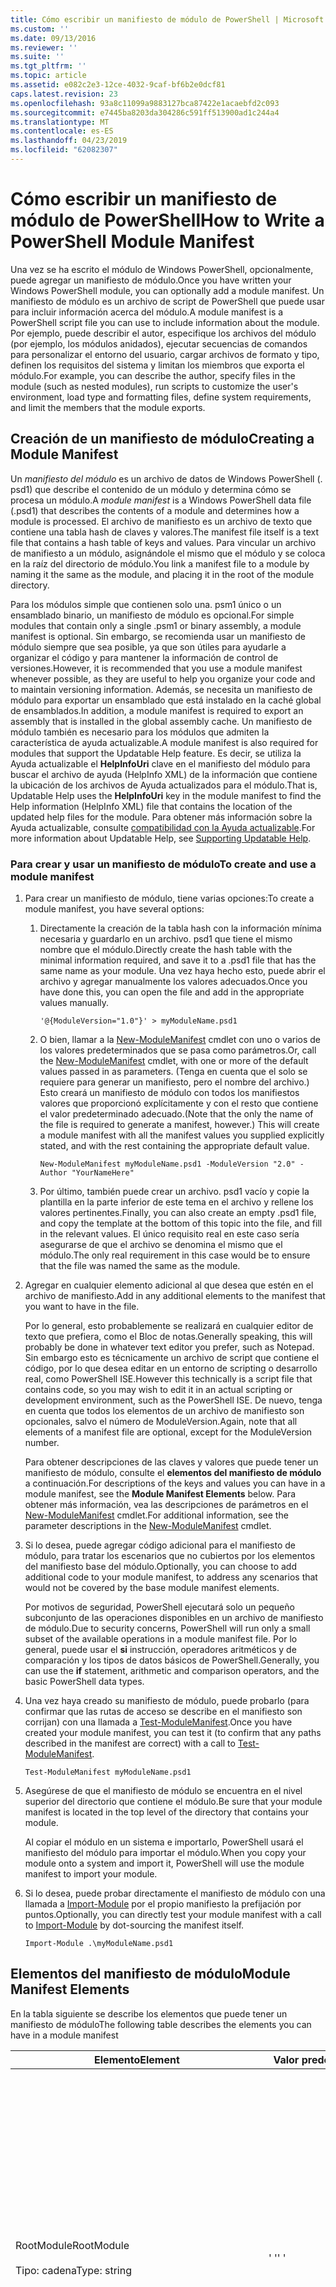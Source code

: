 ```yaml
---
title: Cómo escribir un manifiesto de módulo de PowerShell | Microsoft Docs
ms.custom: ''
ms.date: 09/13/2016
ms.reviewer: ''
ms.suite: ''
ms.tgt_pltfrm: ''
ms.topic: article
ms.assetid: e082c2e3-12ce-4032-9caf-bf6b2e0dcf81
caps.latest.revision: 23
ms.openlocfilehash: 93a8c11099a9883127bca87422e1acaebfd2c093
ms.sourcegitcommit: e7445ba8203da304286c591ff513900ad1c244a4
ms.translationtype: MT
ms.contentlocale: es-ES
ms.lasthandoff: 04/23/2019
ms.locfileid: "62082307"
---
```

# <a name="how-to-write-a-powershell-module-manifest"></a><span data-ttu-id="168c8-102">Cómo escribir un manifiesto de módulo de PowerShell</span><span class="sxs-lookup"><span data-stu-id="168c8-102">How to Write a PowerShell Module Manifest</span></span>

<span data-ttu-id="168c8-103">Una vez se ha escrito el módulo de Windows PowerShell, opcionalmente, puede agregar un manifiesto de módulo.</span><span class="sxs-lookup"><span data-stu-id="168c8-103">Once you have written your Windows PowerShell module, you can optionally add a module manifest.</span></span> <span data-ttu-id="168c8-104">Un manifiesto de módulo es un archivo de script de PowerShell que puede usar para incluir información acerca del módulo.</span><span class="sxs-lookup"><span data-stu-id="168c8-104">A module manifest is a PowerShell script file you can use to include information about the module.</span></span> <span data-ttu-id="168c8-105">Por ejemplo, puede describir el autor, especifique los archivos del módulo (por ejemplo, los módulos anidados), ejecutar secuencias de comandos para personalizar el entorno del usuario, cargar archivos de formato y tipo, definen los requisitos del sistema y limitan los miembros que exporta el módulo.</span><span class="sxs-lookup"><span data-stu-id="168c8-105">For example, you can describe the author, specify files in the module (such as nested modules), run scripts to customize the user's environment, load type and formatting files, define system requirements, and limit the members that the module exports.</span></span>

## <a name="creating-a-module-manifest"></a><span data-ttu-id="168c8-106">Creación de un manifiesto de módulo</span><span class="sxs-lookup"><span data-stu-id="168c8-106">Creating a Module Manifest</span></span>

<span data-ttu-id="168c8-107">Un *manifiesto del módulo* es un archivo de datos de Windows PowerShell (. psd1) que describe el contenido de un módulo y determina cómo se procesa un módulo.</span><span class="sxs-lookup"><span data-stu-id="168c8-107">A *module manifest* is a Windows PowerShell data file (.psd1) that describes the contents of a module and determines how a module is processed.</span></span> <span data-ttu-id="168c8-108">El archivo de manifiesto es un archivo de texto que contiene una tabla hash de claves y valores.</span><span class="sxs-lookup"><span data-stu-id="168c8-108">The manifest file itself is a text file that contains a hash table of keys and values.</span></span> <span data-ttu-id="168c8-109">Para vincular un archivo de manifiesto a un módulo, asignándole el mismo que el módulo y se coloca en la raíz del directorio de módulo.</span><span class="sxs-lookup"><span data-stu-id="168c8-109">You link a manifest file to a module by naming it the same as the module, and placing it in the root of the module directory.</span></span>

<span data-ttu-id="168c8-110">Para los módulos simple que contienen solo una. psm1 único o un ensamblado binario, un manifiesto de módulo es opcional.</span><span class="sxs-lookup"><span data-stu-id="168c8-110">For simple modules that contain only a single .psm1 or binary assembly, a module manifest is optional.</span></span> <span data-ttu-id="168c8-111">Sin embargo, se recomienda usar un manifiesto de módulo siempre que sea posible, ya que son útiles para ayudarle a organizar el código y para mantener la información de control de versiones.</span><span class="sxs-lookup"><span data-stu-id="168c8-111">However, it is recommended that you use a module manifest whenever possible, as they are useful to help you organize your code and to maintain versioning information.</span></span> <span data-ttu-id="168c8-112">Además, se necesita un manifiesto de módulo para exportar un ensamblado que está instalado en la caché global de ensamblados.</span><span class="sxs-lookup"><span data-stu-id="168c8-112">In addition, a module manifest is required to export an assembly that is installed in the global assembly cache.</span></span> <span data-ttu-id="168c8-113">Un manifiesto de módulo también es necesario para los módulos que admiten la característica de ayuda actualizable.</span><span class="sxs-lookup"><span data-stu-id="168c8-113">A module manifest is also required for modules that support the Updatable Help feature.</span></span> <span data-ttu-id="168c8-114">Es decir, se utiliza la Ayuda actualizable el **HelpInfoUri** clave en el manifiesto del módulo para buscar el archivo de ayuda (HelpInfo XML) de la información que contiene la ubicación de los archivos de Ayuda actualizados para el módulo.</span><span class="sxs-lookup"><span data-stu-id="168c8-114">That is, Updatable Help uses the **HelpInfoUri** key in the module manifest to find the Help information (HelpInfo XML) file that contains the location of the updated help files for the module.</span></span> <span data-ttu-id="168c8-115">Para obtener más información sobre la Ayuda actualizable, consulte [compatibilidad con la Ayuda actualizable](./supporting-updatable-help.md).</span><span class="sxs-lookup"><span data-stu-id="168c8-115">For more information about Updatable Help, see [Supporting Updatable Help](./supporting-updatable-help.md).</span></span>

### <a name="to-create-and-use-a-module-manifest"></a><span data-ttu-id="168c8-116">Para crear y usar un manifiesto de módulo</span><span class="sxs-lookup"><span data-stu-id="168c8-116">To create and use a module manifest</span></span>

1. <span data-ttu-id="168c8-117">Para crear un manifiesto de módulo, tiene varias opciones:</span><span class="sxs-lookup"><span data-stu-id="168c8-117">To create a module manifest, you have several options:</span></span>

   1. <span data-ttu-id="168c8-118">Directamente la creación de la tabla hash con la información mínima necesaria y guardarlo en un archivo. psd1 que tiene el mismo nombre que el módulo.</span><span class="sxs-lookup"><span data-stu-id="168c8-118">Directly create the hash table with the minimal information required, and save it to a .psd1 file that has the same name as your module.</span></span> <span data-ttu-id="168c8-119">Una vez haya hecho esto, puede abrir el archivo y agregar manualmente los valores adecuados.</span><span class="sxs-lookup"><span data-stu-id="168c8-119">Once you have done this, you can open the file and add in the appropriate values manually.</span></span>

      `'@{ModuleVersion="1.0"}' > myModuleName.psd1`

   2. <span data-ttu-id="168c8-120">O bien, llamar a la [New-ModuleManifest](/powershell/module/Microsoft.PowerShell.Core/New-ModuleManifest) cmdlet con uno o varios de los valores predeterminados que se pasa como parámetros.</span><span class="sxs-lookup"><span data-stu-id="168c8-120">Or, call the [New-ModuleManifest](/powershell/module/Microsoft.PowerShell.Core/New-ModuleManifest) cmdlet, with one or more of the default values passed in as parameters.</span></span> <span data-ttu-id="168c8-121">(Tenga en cuenta que el solo se requiere para generar un manifiesto, pero el nombre del archivo.) Esto creará un manifiesto de módulo con todos los manifiestos valores que proporcionó explícitamente y con el resto que contiene el valor predeterminado adecuado.</span><span class="sxs-lookup"><span data-stu-id="168c8-121">(Note that the only the name of the file is required to generate a manifest, however.) This will create a module manifest with all the manifest values you supplied explicitly stated, and with the rest containing the appropriate default value.</span></span>

      `New-ModuleManifest myModuleName.psd1 -ModuleVersion "2.0" -Author "YourNameHere"`

   3. <span data-ttu-id="168c8-122">Por último, también puede crear un archivo. psd1 vacío y copie la plantilla en la parte inferior de este tema en el archivo y rellene los valores pertinentes.</span><span class="sxs-lookup"><span data-stu-id="168c8-122">Finally, you can also create an empty .psd1 file, and copy the template at the bottom of this topic into the file, and fill in the relevant values.</span></span> <span data-ttu-id="168c8-123">El único requisito real en este caso sería asegurarse de que el archivo se denomina el mismo que el módulo.</span><span class="sxs-lookup"><span data-stu-id="168c8-123">The only real requirement in this case would be to ensure that the file was named the same as the module.</span></span>

2. <span data-ttu-id="168c8-124">Agregar en cualquier elemento adicional al que desea que estén en el archivo de manifiesto.</span><span class="sxs-lookup"><span data-stu-id="168c8-124">Add in any additional elements to the manifest that you want to have in the file.</span></span>

   <span data-ttu-id="168c8-125">Por lo general, esto probablemente se realizará en cualquier editor de texto que prefiera, como el Bloc de notas.</span><span class="sxs-lookup"><span data-stu-id="168c8-125">Generally speaking, this will probably be done in whatever text editor you prefer, such as Notepad.</span></span> <span data-ttu-id="168c8-126">Sin embargo esto es técnicamente un archivo de script que contiene el código, por lo que desea editar en un entorno de scripting o desarrollo real, como PowerShell ISE.</span><span class="sxs-lookup"><span data-stu-id="168c8-126">However this technically is a script file that contains code, so you may wish to edit it in an actual scripting or development environment, such as the PowerShell ISE.</span></span> <span data-ttu-id="168c8-127">De nuevo, tenga en cuenta que todos los elementos de un archivo de manifiesto son opcionales, salvo el número de ModuleVersion.</span><span class="sxs-lookup"><span data-stu-id="168c8-127">Again, note that all elements of a manifest file are optional, except for the ModuleVersion number.</span></span>

   <span data-ttu-id="168c8-128">Para obtener descripciones de las claves y valores que puede tener un manifiesto de módulo, consulte el **elementos del manifiesto de módulo** a continuación.</span><span class="sxs-lookup"><span data-stu-id="168c8-128">For descriptions of the keys and values you can have in a module manifest, see the **Module Manifest Elements** below.</span></span> <span data-ttu-id="168c8-129">Para obtener más información, vea las descripciones de parámetros en el [New-ModuleManifest](/powershell/module/Microsoft.PowerShell.Core/New-ModuleManifest) cmdlet.</span><span class="sxs-lookup"><span data-stu-id="168c8-129">For additional information, see the parameter descriptions in the  [New-ModuleManifest](/powershell/module/Microsoft.PowerShell.Core/New-ModuleManifest) cmdlet.</span></span>

3. <span data-ttu-id="168c8-130">Si lo desea, puede agregar código adicional para el manifiesto de módulo, para tratar los escenarios que no cubiertos por los elementos del manifiesto base del módulo.</span><span class="sxs-lookup"><span data-stu-id="168c8-130">Optionally, you can choose to add additional code to your module manifest, to address any scenarios that would not be covered by the base module manifest elements.</span></span>

   <span data-ttu-id="168c8-131">Por motivos de seguridad, PowerShell ejecutará solo un pequeño subconjunto de las operaciones disponibles en un archivo de manifiesto de módulo.</span><span class="sxs-lookup"><span data-stu-id="168c8-131">Due to security concerns, PowerShell will run only a small subset of the available operations in a module manifest file.</span></span> <span data-ttu-id="168c8-132">Por lo general, puede usar el **si** instrucción, operadores aritméticos y de comparación y los tipos de datos básicos de PowerShell.</span><span class="sxs-lookup"><span data-stu-id="168c8-132">Generally, you can use the **if** statement, arithmetic and comparison operators, and the basic PowerShell data types.</span></span>

4. <span data-ttu-id="168c8-133">Una vez haya creado su manifiesto de módulo, puede probarlo (para confirmar que las rutas de acceso se describe en el manifiesto son corrijan) con una llamada a [Test-ModuleManifest](/powershell/module/Microsoft.PowerShell.Core/Test-ModuleManifest).</span><span class="sxs-lookup"><span data-stu-id="168c8-133">Once you have created your module manifest, you can test it (to confirm that any paths described in the manifest are correct) with a call to [Test-ModuleManifest](/powershell/module/Microsoft.PowerShell.Core/Test-ModuleManifest).</span></span>

   `Test-ModuleManifest myModuleName.psd1`

5. <span data-ttu-id="168c8-134">Asegúrese de que el manifiesto de módulo se encuentra en el nivel superior del directorio que contiene el módulo.</span><span class="sxs-lookup"><span data-stu-id="168c8-134">Be sure that your module manifest is located in the top level of the directory that contains your module.</span></span>

   <span data-ttu-id="168c8-135">Al copiar el módulo en un sistema e importarlo, PowerShell usará el manifiesto del módulo para importar el módulo.</span><span class="sxs-lookup"><span data-stu-id="168c8-135">When you copy your module onto a system and import it, PowerShell will use the module manifest to import your module.</span></span>

6. <span data-ttu-id="168c8-136">Si lo desea, puede probar directamente el manifiesto de módulo con una llamada a [Import-Module](/powershell/module/Microsoft.PowerShell.Core/Import-Module) por el propio manifiesto la prefijación por puntos.</span><span class="sxs-lookup"><span data-stu-id="168c8-136">Optionally, you can directly test your module manifest with a call to [Import-Module](/powershell/module/Microsoft.PowerShell.Core/Import-Module) by dot-sourcing the manifest itself.</span></span>

   `Import-Module .\myModuleName.psd1`

## <a name="module-manifest-elements"></a><span data-ttu-id="168c8-137">Elementos del manifiesto de módulo</span><span class="sxs-lookup"><span data-stu-id="168c8-137">Module Manifest Elements</span></span>

<span data-ttu-id="168c8-138">En la tabla siguiente se describe los elementos que puede tener un manifiesto de módulo</span><span class="sxs-lookup"><span data-stu-id="168c8-138">The following table describes the elements you can have in a module manifest</span></span>

|<span data-ttu-id="168c8-139">Elemento</span><span class="sxs-lookup"><span data-stu-id="168c8-139">Element</span></span>|<span data-ttu-id="168c8-140">Valor predeterminado</span><span class="sxs-lookup"><span data-stu-id="168c8-140">Default</span></span>|<span data-ttu-id="168c8-141">Descripción</span><span class="sxs-lookup"><span data-stu-id="168c8-141">Description</span></span>|
|-------------|-------------|-----------------|
|<span data-ttu-id="168c8-142">RootModule</span><span class="sxs-lookup"><span data-stu-id="168c8-142">RootModule</span></span><br /><br /> <span data-ttu-id="168c8-143">Tipo: cadena</span><span class="sxs-lookup"><span data-stu-id="168c8-143">Type: string</span></span>|<span data-ttu-id="168c8-144">' '</span><span class="sxs-lookup"><span data-stu-id="168c8-144">' '</span></span>|<span data-ttu-id="168c8-145">Módulo o binario módulo archivo de script asociado con este manifiesto.</span><span class="sxs-lookup"><span data-stu-id="168c8-145">Script module or binary module file associated with this manifest.</span></span> <span data-ttu-id="168c8-146">Las versiones anteriores de PowerShell llama a este elemento la ModuleToProcess.</span><span class="sxs-lookup"><span data-stu-id="168c8-146">Previous versions of PowerShell called this element the ModuleToProcess.</span></span><br /><br /> <span data-ttu-id="168c8-147">Posibles tipos para el módulo raíz pueden estar vacíos (que hará esto un **manifiesto** módulo), el nombre de un módulo de script (. psm1, lo que hace que esto un **Script** módulo), o el nombre de un módulo binario (.exe o .dll, lo que lo convierte un **binario** módulo).</span><span class="sxs-lookup"><span data-stu-id="168c8-147">Possible types for the root module can be empty (which will make this a **Manifest** module), the name of a script module (.psm1, which makes this a **Script** module), or the name of a binary module (.exe or .dll, which makes this a **Binary** module).</span></span> <span data-ttu-id="168c8-148">Colocar el nombre de un manifiesto de módulo (. psd1) o un archivo de script (. ps1) en este elemento se producirá un error que se produzca.</span><span class="sxs-lookup"><span data-stu-id="168c8-148">Placing the name of a module manifest (.psd1) or a script file (.ps1) in this element will cause an error to occur.</span></span>|
|<span data-ttu-id="168c8-149">ModuleVersion</span><span class="sxs-lookup"><span data-stu-id="168c8-149">ModuleVersion</span></span><br /><br /> <span data-ttu-id="168c8-150">Tipo: cadena</span><span class="sxs-lookup"><span data-stu-id="168c8-150">Type: string</span></span>|<span data-ttu-id="168c8-151">1.0</span><span class="sxs-lookup"><span data-stu-id="168c8-151">1.0</span></span>|<span data-ttu-id="168c8-152">Número de versión de este módulo.</span><span class="sxs-lookup"><span data-stu-id="168c8-152">Version number of this module.</span></span> <span data-ttu-id="168c8-153">La cadena debe ser capaz de convertir a [System.Version].</span><span class="sxs-lookup"><span data-stu-id="168c8-153">The string must be able to convert to [System.Version].</span></span> <span data-ttu-id="168c8-154">Es decir, ' #. #. #. #. #'.</span><span class="sxs-lookup"><span data-stu-id="168c8-154">That is, '#.#.#.#.#'.</span></span> <span data-ttu-id="168c8-155">`Import-Module` se cargará el primer módulo que se encuentra en la **$psModulePath** que coincide con el nombre y tiene al menos tan alto un ModuleVersion, como el `-MinimumVersion` parámetro.</span><span class="sxs-lookup"><span data-stu-id="168c8-155">`Import-Module` will load the first module it finds on the **$psModulePath** that matches the name, and has at least as high a ModuleVersion, as the `-MinimumVersion` parameter.</span></span> <span data-ttu-id="168c8-156">Para importar una versión específica, use el`-RequiredVersion` parámetro, en su lugar.</span><span class="sxs-lookup"><span data-stu-id="168c8-156">To import a specific version, use the`-RequiredVersion` parameter, instead.</span></span><br /><br /> <span data-ttu-id="168c8-157">Ejemplo: `ModuleVersion = '1.0'`</span><span class="sxs-lookup"><span data-stu-id="168c8-157">Example: `ModuleVersion = '1.0'`</span></span>|
|<span data-ttu-id="168c8-158">GUID</span><span class="sxs-lookup"><span data-stu-id="168c8-158">GUID</span></span><br /><br /> <span data-ttu-id="168c8-159">Tipo: cadena</span><span class="sxs-lookup"><span data-stu-id="168c8-159">Type: string</span></span>|<span data-ttu-id="168c8-160">GUID generado automáticamente</span><span class="sxs-lookup"><span data-stu-id="168c8-160">Autogenerated GUID</span></span>|<span data-ttu-id="168c8-161">Identificador utilizado para identificar de forma única este módulo.</span><span class="sxs-lookup"><span data-stu-id="168c8-161">ID used to uniquely identify this module.</span></span> <span data-ttu-id="168c8-162">Tenga en cuenta que actualmente no se puede importar un módulo por GUID.</span><span class="sxs-lookup"><span data-stu-id="168c8-162">Note that you cannot currently import a module by GUID.</span></span><br /><br /> <span data-ttu-id="168c8-163">Ejemplo: `GUID = 'cfc45206-1e49-459d-a8ad-5b571ef94857'`</span><span class="sxs-lookup"><span data-stu-id="168c8-163">Example: `GUID = 'cfc45206-1e49-459d-a8ad-5b571ef94857'`</span></span>|
|<span data-ttu-id="168c8-164">Autor</span><span class="sxs-lookup"><span data-stu-id="168c8-164">Author</span></span><br /><br /> <span data-ttu-id="168c8-165">Tipo: cadena</span><span class="sxs-lookup"><span data-stu-id="168c8-165">Type: string</span></span>|<span data-ttu-id="168c8-166">Ninguno</span><span class="sxs-lookup"><span data-stu-id="168c8-166">None</span></span>|<span data-ttu-id="168c8-167">Autor de este módulo.</span><span class="sxs-lookup"><span data-stu-id="168c8-167">Author of this module.</span></span><br /><br /> <span data-ttu-id="168c8-168">Ejemplo: `Author = 'AuthorNameHere'`</span><span class="sxs-lookup"><span data-stu-id="168c8-168">Example: `Author = 'AuthorNameHere'`</span></span>|
|<span data-ttu-id="168c8-169">CompanyName</span><span class="sxs-lookup"><span data-stu-id="168c8-169">CompanyName</span></span><br /><br /> <span data-ttu-id="168c8-170">Tipo: cadena</span><span class="sxs-lookup"><span data-stu-id="168c8-170">Type: string</span></span>|<span data-ttu-id="168c8-171">Desconocido</span><span class="sxs-lookup"><span data-stu-id="168c8-171">Unknown</span></span>|<span data-ttu-id="168c8-172">La empresa o proveedor de este módulo.</span><span class="sxs-lookup"><span data-stu-id="168c8-172">Company or vendor of this module.</span></span><br /><br /> <span data-ttu-id="168c8-173">Ejemplo: `CompanyName = 'Fabrikam'`</span><span class="sxs-lookup"><span data-stu-id="168c8-173">Example: `CompanyName = 'Fabrikam'`</span></span>|
|<span data-ttu-id="168c8-174">Copyright</span><span class="sxs-lookup"><span data-stu-id="168c8-174">Copyright</span></span><br /><br /> <span data-ttu-id="168c8-175">Tipo: cadena</span><span class="sxs-lookup"><span data-stu-id="168c8-175">Type: string</span></span>|<span data-ttu-id="168c8-176">(c) [currentYear] [autor].</span><span class="sxs-lookup"><span data-stu-id="168c8-176">(c) [currentYear] [Author].</span></span> <span data-ttu-id="168c8-177">Todos los derechos reservados.</span><span class="sxs-lookup"><span data-stu-id="168c8-177">All rights reserved.</span></span>|<span data-ttu-id="168c8-178">Declaración de copyright para este módulo.</span><span class="sxs-lookup"><span data-stu-id="168c8-178">Copyright statement for this module.</span></span><br /><br /> <span data-ttu-id="168c8-179">Ejemplo: `Copyright = '2016 AuthorName. All rights reserved.'`</span><span class="sxs-lookup"><span data-stu-id="168c8-179">Example: `Copyright = '2016 AuthorName. All rights reserved.'`</span></span>|
|<span data-ttu-id="168c8-180">Descripción</span><span class="sxs-lookup"><span data-stu-id="168c8-180">Description</span></span><br /><br /> <span data-ttu-id="168c8-181">Tipo: cadena</span><span class="sxs-lookup"><span data-stu-id="168c8-181">Type: string</span></span>|<span data-ttu-id="168c8-182">' '</span><span class="sxs-lookup"><span data-stu-id="168c8-182">' '</span></span>|<span data-ttu-id="168c8-183">Descripción de la funcionalidad proporcionada por este módulo.</span><span class="sxs-lookup"><span data-stu-id="168c8-183">Description of the functionality provided by this module.</span></span><br /><br /> <span data-ttu-id="168c8-184">Ejemplo: `Description = 'This is a description of a module.'`</span><span class="sxs-lookup"><span data-stu-id="168c8-184">Example: `Description = 'This is a description of a module.'`</span></span>|
|<span data-ttu-id="168c8-185">PowerShellVersion</span><span class="sxs-lookup"><span data-stu-id="168c8-185">PowerShellVersion</span></span><br /><br /> <span data-ttu-id="168c8-186">Tipo: cadena</span><span class="sxs-lookup"><span data-stu-id="168c8-186">Type: string</span></span>|<span data-ttu-id="168c8-187">' '</span><span class="sxs-lookup"><span data-stu-id="168c8-187">' '</span></span>|<span data-ttu-id="168c8-188">Versión mínima del motor de Windows PowerShell requerido por este módulo.</span><span class="sxs-lookup"><span data-stu-id="168c8-188">Minimum version of the Windows PowerShell engine required by this module.</span></span> <span data-ttu-id="168c8-189">Valores válidos son 1.0, 2.0, 3.0, 4.0 y 5.0.</span><span class="sxs-lookup"><span data-stu-id="168c8-189">Current valid values are 1.0, 2.0, 3.0, 4.0, and 5.0.</span></span><br /><br /> <span data-ttu-id="168c8-190">Ejemplo: `PowerShellVersion = '5.0'`</span><span class="sxs-lookup"><span data-stu-id="168c8-190">Example: `PowerShellVersion = '5.0'`</span></span>|
|<span data-ttu-id="168c8-191">PowerShellHostName</span><span class="sxs-lookup"><span data-stu-id="168c8-191">PowerShellHostName</span></span><br /><br /> <span data-ttu-id="168c8-192">Tipo: cadena</span><span class="sxs-lookup"><span data-stu-id="168c8-192">Type: string</span></span>|<span data-ttu-id="168c8-193">' '</span><span class="sxs-lookup"><span data-stu-id="168c8-193">' '</span></span>|<span data-ttu-id="168c8-194">Especifica el nombre del host de Windows PowerShell que se requiere el módulo.</span><span class="sxs-lookup"><span data-stu-id="168c8-194">Specifies the name of the Windows PowerShell host that is required by the module.</span></span> <span data-ttu-id="168c8-195">Este nombre se proporciona mediante Windows PowerShell.</span><span class="sxs-lookup"><span data-stu-id="168c8-195">This name is provided by Windows PowerShell.</span></span> <span data-ttu-id="168c8-196">Para buscar el nombre de un programa host, en el programa, escriba: `$host.name` .</span><span class="sxs-lookup"><span data-stu-id="168c8-196">To find the name of a host program, in the program, type: `$host.name` .</span></span><br /><br /> <span data-ttu-id="168c8-197">Ejemplo: `PowerShellHostName = 'Windows PowerShell ISE Host'`</span><span class="sxs-lookup"><span data-stu-id="168c8-197">Example: `PowerShellHostName = 'Windows PowerShell ISE Host'`</span></span>|
|<span data-ttu-id="168c8-198">PowerShellHostVersion</span><span class="sxs-lookup"><span data-stu-id="168c8-198">PowerShellHostVersion</span></span><br /><br /> <span data-ttu-id="168c8-199">Tipo: cadena</span><span class="sxs-lookup"><span data-stu-id="168c8-199">Type: string</span></span>|<span data-ttu-id="168c8-200">' '</span><span class="sxs-lookup"><span data-stu-id="168c8-200">' '</span></span>|<span data-ttu-id="168c8-201">Versión mínima del host de Windows PowerShell requerido por este módulo.</span><span class="sxs-lookup"><span data-stu-id="168c8-201">Minimum version of the Windows PowerShell host required by this module.</span></span><br /><br /> <span data-ttu-id="168c8-202">Ejemplo: `PowerShellHostVersion = '2.0'`</span><span class="sxs-lookup"><span data-stu-id="168c8-202">Example: `PowerShellHostVersion = '2.0'`</span></span>|
|<span data-ttu-id="168c8-203">DotNetFrameworkVersion</span><span class="sxs-lookup"><span data-stu-id="168c8-203">DotNetFrameworkVersion</span></span><br /><br /> <span data-ttu-id="168c8-204">Tipo: cadena</span><span class="sxs-lookup"><span data-stu-id="168c8-204">Type: string</span></span>|<span data-ttu-id="168c8-205">' '</span><span class="sxs-lookup"><span data-stu-id="168c8-205">' '</span></span>|<span data-ttu-id="168c8-206">Versión mínima de este módulo requiere Microsoft .NET Framework.</span><span class="sxs-lookup"><span data-stu-id="168c8-206">Minimum version of Microsoft .NET Framework required by this module.</span></span><br /><br /> <span data-ttu-id="168c8-207">Ejemplo: `DotNetFrameworkVersion = '3.5'`</span><span class="sxs-lookup"><span data-stu-id="168c8-207">Example: `DotNetFrameworkVersion = '3.5'`</span></span>|
|<span data-ttu-id="168c8-208">CLRVersion</span><span class="sxs-lookup"><span data-stu-id="168c8-208">CLRVersion</span></span><br /><br /> <span data-ttu-id="168c8-209">Tipo: cadena</span><span class="sxs-lookup"><span data-stu-id="168c8-209">Type: string</span></span>|<span data-ttu-id="168c8-210">' '</span><span class="sxs-lookup"><span data-stu-id="168c8-210">' '</span></span>|<span data-ttu-id="168c8-211">Versión mínima de common language runtime (CLR) requerido por este módulo.</span><span class="sxs-lookup"><span data-stu-id="168c8-211">Minimum version of the common language runtime (CLR) required by this module.</span></span><br /><br /> <span data-ttu-id="168c8-212">Ejemplo: `CLRVersion = '3.5'`</span><span class="sxs-lookup"><span data-stu-id="168c8-212">Example: `CLRVersion = '3.5'`</span></span>|
|<span data-ttu-id="168c8-213">ProcessorArchitecture</span><span class="sxs-lookup"><span data-stu-id="168c8-213">ProcessorArchitecture</span></span><br /><br /> <span data-ttu-id="168c8-214">Tipo: cadena</span><span class="sxs-lookup"><span data-stu-id="168c8-214">Type: string</span></span>|<span data-ttu-id="168c8-215">' '</span><span class="sxs-lookup"><span data-stu-id="168c8-215">' '</span></span>|<span data-ttu-id="168c8-216">Arquitectura de procesador (ninguno, X86, Amd64) requerido por este módulo.</span><span class="sxs-lookup"><span data-stu-id="168c8-216">Processor architecture (None, X86, Amd64) required by this module.</span></span> <span data-ttu-id="168c8-217">Los valores válidos son x86, AMD64, IA64 y None (desconocido o no especificado).</span><span class="sxs-lookup"><span data-stu-id="168c8-217">Valid values are x86, AMD64, IA64, and None (unknown or unspecified).</span></span><br /><br /> <span data-ttu-id="168c8-218">Ejemplo: `ProcessorArchitecture = 'x86'`</span><span class="sxs-lookup"><span data-stu-id="168c8-218">Example: `ProcessorArchitecture = 'x86'`</span></span>|
|<span data-ttu-id="168c8-219">RequiredModules</span><span class="sxs-lookup"><span data-stu-id="168c8-219">RequiredModules</span></span><br /><br /> <span data-ttu-id="168c8-220">Type: [string[]]</span><span class="sxs-lookup"><span data-stu-id="168c8-220">Type: [string[]]</span></span>|<span data-ttu-id="168c8-221">@()</span><span class="sxs-lookup"><span data-stu-id="168c8-221">@()</span></span>|<span data-ttu-id="168c8-222">Módulos que se deben importar en el entorno global antes de importar este módulo.</span><span class="sxs-lookup"><span data-stu-id="168c8-222">Modules that must be imported into the global environment prior to importing this module.</span></span> <span data-ttu-id="168c8-223">Esto cargará los módulos que aparecen a menos que ya se han cargado.</span><span class="sxs-lookup"><span data-stu-id="168c8-223">This will load any modules listed unless they have already been loaded.</span></span> <span data-ttu-id="168c8-224">(Por ejemplo, algunos módulos pueden estar ya cargados por un módulo diferente.).</span><span class="sxs-lookup"><span data-stu-id="168c8-224">(For example, some modules may already be loaded by a different module.).</span></span> <span data-ttu-id="168c8-225">También es posible especificar una versión específica para cargar mediante `RequiredVersion` lugar `ModuleVersion`.</span><span class="sxs-lookup"><span data-stu-id="168c8-225">It is also possible to specify a specific version to load using `RequiredVersion` rather than `ModuleVersion`.</span></span> <span data-ttu-id="168c8-226">Cuando se usa `ModuleVersion` cargará la versión más reciente disponible con un mínimo de la versión especificada.</span><span class="sxs-lookup"><span data-stu-id="168c8-226">When using `ModuleVersion` it will load the newest version available with a minimum of the version specified.</span></span><br /><br /> <span data-ttu-id="168c8-227">Ejemplo: `RequiredModules = @(@{ModuleName="myDependentModule"; ModuleVersion="2.0"; Guid="cfc45206-1e49-459d-a8ad-5b571ef94857"})`</span><span class="sxs-lookup"><span data-stu-id="168c8-227">Example: `RequiredModules = @(@{ModuleName="myDependentModule"; ModuleVersion="2.0"; Guid="cfc45206-1e49-459d-a8ad-5b571ef94857"})`</span></span><br /><br /> <span data-ttu-id="168c8-228">Ejemplo: `RequiredModules = @(@{ModuleName="myDependentModule"; RequiredVersion="1.5"; Guid="cfc45206-1e49-459d-a8ad-5b571ef94857"})`</span><span class="sxs-lookup"><span data-stu-id="168c8-228">Example: `RequiredModules = @(@{ModuleName="myDependentModule"; RequiredVersion="1.5"; Guid="cfc45206-1e49-459d-a8ad-5b571ef94857"})`</span></span>|
|<span data-ttu-id="168c8-229">RequiredAssemblies</span><span class="sxs-lookup"><span data-stu-id="168c8-229">RequiredAssemblies</span></span><br /><br /> <span data-ttu-id="168c8-230">Type: [string[]]</span><span class="sxs-lookup"><span data-stu-id="168c8-230">Type: [string[]]</span></span>|<span data-ttu-id="168c8-231">@()</span><span class="sxs-lookup"><span data-stu-id="168c8-231">@()</span></span>|<span data-ttu-id="168c8-232">Ensamblados que se deben cargar antes de importar este módulo.</span><span class="sxs-lookup"><span data-stu-id="168c8-232">Assemblies that must be loaded prior to importing this module.</span></span><br /><br /> <span data-ttu-id="168c8-233">Tenga en cuenta que a diferencia de RequiredModules, PowerShell cargará el RequiredAssemblies si ya no están cargados.</span><span class="sxs-lookup"><span data-stu-id="168c8-233">Note that unlike RequiredModules, PowerShell will load the RequiredAssemblies if they are not already loaded.</span></span>|
|<span data-ttu-id="168c8-234">ScriptsToProcess</span><span class="sxs-lookup"><span data-stu-id="168c8-234">ScriptsToProcess</span></span><br /><br /> <span data-ttu-id="168c8-235">Type: [string[]]</span><span class="sxs-lookup"><span data-stu-id="168c8-235">Type: [string[]]</span></span>|<span data-ttu-id="168c8-236">@()</span><span class="sxs-lookup"><span data-stu-id="168c8-236">@()</span></span>|<span data-ttu-id="168c8-237">Archivos de script (. ps1) que se ejecutan en el estado de sesión del llamador cuando se importa el módulo.</span><span class="sxs-lookup"><span data-stu-id="168c8-237">Script (.ps1) files that are run in the caller's session state when the module is imported.</span></span> <span data-ttu-id="168c8-238">Podría tratarse de la sesión global, estada o, para los módulos anidados, el estado de sesión de otro módulo.</span><span class="sxs-lookup"><span data-stu-id="168c8-238">This could be the global session state or, for nested modules, the session state of another module.</span></span> <span data-ttu-id="168c8-239">Puede usar estas secuencias de comandos para preparar un entorno tal como se puede usar un script de inicio de sesión.</span><span class="sxs-lookup"><span data-stu-id="168c8-239">You can use these scripts to prepare an environment just as you might use a login script.</span></span><br /><br /> <span data-ttu-id="168c8-240">Estos scripts se ejecutan antes de cargar cualquiera de los módulos enumerados en el manifiesto.</span><span class="sxs-lookup"><span data-stu-id="168c8-240">These scripts are run before any of the modules listed in the manifest are loaded.</span></span>|
|<span data-ttu-id="168c8-241">TypesToProcess</span><span class="sxs-lookup"><span data-stu-id="168c8-241">TypesToProcess</span></span><br /><br /> <span data-ttu-id="168c8-242">Tipo: [objeto]</span><span class="sxs-lookup"><span data-stu-id="168c8-242">Type: [Object[]]</span></span>|<span data-ttu-id="168c8-243">@()</span><span class="sxs-lookup"><span data-stu-id="168c8-243">@()</span></span>|<span data-ttu-id="168c8-244">Tipo de archivos (. ps1xml) que se cargue al importar este módulo.</span><span class="sxs-lookup"><span data-stu-id="168c8-244">Type files (.ps1xml) to be loaded when importing this module.</span></span>|
|<span data-ttu-id="168c8-245">FormatsToProcess</span><span class="sxs-lookup"><span data-stu-id="168c8-245">FormatsToProcess</span></span><br /><br /> <span data-ttu-id="168c8-246">Tipo: [objeto]</span><span class="sxs-lookup"><span data-stu-id="168c8-246">Type: [Object[]]</span></span>|<span data-ttu-id="168c8-247">@()</span><span class="sxs-lookup"><span data-stu-id="168c8-247">@()</span></span>|<span data-ttu-id="168c8-248">Dar formato a los archivos (. ps1xml) que se cargue al importar este módulo.</span><span class="sxs-lookup"><span data-stu-id="168c8-248">Format files (.ps1xml) to be loaded when importing this module.</span></span>|
|<span data-ttu-id="168c8-249">NestedModules</span><span class="sxs-lookup"><span data-stu-id="168c8-249">NestedModules</span></span><br /><br /> <span data-ttu-id="168c8-250">Tipo: [objeto]</span><span class="sxs-lookup"><span data-stu-id="168c8-250">Type: [Object[]]</span></span>|<span data-ttu-id="168c8-251">@()</span><span class="sxs-lookup"><span data-stu-id="168c8-251">@()</span></span>|<span data-ttu-id="168c8-252">Módulos de importación como módulos anidados del módulo especificado en RootModule/ModuleToProcess.</span><span class="sxs-lookup"><span data-stu-id="168c8-252">Modules to import as nested modules of the module specified in RootModule/ModuleToProcess.</span></span><br /><br /> <span data-ttu-id="168c8-253">Adición de un nombre de módulo para este elemento es similar a llamar a `Import-Module` desde dentro del código de script o un ensamblado.</span><span class="sxs-lookup"><span data-stu-id="168c8-253">Adding a module name to this element is similar to calling `Import-Module` from within your script or assembly code.</span></span> <span data-ttu-id="168c8-254">La principal diferencia es que resulta más fácil ver lo que va a cargar aquí en el archivo de manifiesto.</span><span class="sxs-lookup"><span data-stu-id="168c8-254">The main difference is that it's easier to see what you are loading here in the manifest file.</span></span> <span data-ttu-id="168c8-255">Además, si un módulo no se puede cargar aquí, no se habrá cargado su módulo real.</span><span class="sxs-lookup"><span data-stu-id="168c8-255">Also, if a module fails to load here, you will not yet have loaded your actual module.</span></span><br /><br /> <span data-ttu-id="168c8-256">Además de otros módulos, también se pueden cargar los archivos de script (. ps1) aquí.</span><span class="sxs-lookup"><span data-stu-id="168c8-256">In addition to other modules, you may also load script (.ps1) files here.</span></span> <span data-ttu-id="168c8-257">Estos archivos se ejecutarán en el contexto del módulo raíz.</span><span class="sxs-lookup"><span data-stu-id="168c8-257">These files will execute in the context of the root module.</span></span> <span data-ttu-id="168c8-258">(Esto es equivalente al punto de abastecimiento de la secuencia de comandos en el módulo raíz).</span><span class="sxs-lookup"><span data-stu-id="168c8-258">(This is equivalent to dot sourcing the script in your root module.)</span></span>|
|<span data-ttu-id="168c8-259">FunctionsToExport</span><span class="sxs-lookup"><span data-stu-id="168c8-259">FunctionsToExport</span></span><br /><br /> <span data-ttu-id="168c8-260">Tipo: Cadena</span><span class="sxs-lookup"><span data-stu-id="168c8-260">Type: String</span></span>|<span data-ttu-id="168c8-261">'\*'</span><span class="sxs-lookup"><span data-stu-id="168c8-261">'\*'</span></span>|<span data-ttu-id="168c8-262">Especifica las funciones que exporta el módulo (se permiten caracteres de comodín) al estado de sesión del llamador.</span><span class="sxs-lookup"><span data-stu-id="168c8-262">Specifies the functions that the module exports (wildcard characters are permitted) to the caller's session state.</span></span> <span data-ttu-id="168c8-263">De forma predeterminada, se exportan todas las funciones.</span><span class="sxs-lookup"><span data-stu-id="168c8-263">By default, all functions are exported.</span></span> <span data-ttu-id="168c8-264">Puede usar esta clave para restringir las funciones que exportan el módulo.</span><span class="sxs-lookup"><span data-stu-id="168c8-264">You can use this key to restrict the functions that are exported by the module.</span></span><br /><br /> <span data-ttu-id="168c8-265">Estado de sesión del llamador puede ser la sesión global, estada o, para los módulos anidados, el estado de sesión de otro módulo.</span><span class="sxs-lookup"><span data-stu-id="168c8-265">The caller's session state can be the global session state or, for nested modules, the session state of another module.</span></span> <span data-ttu-id="168c8-266">Cuando se encadenan módulos anidados, se exportarán todas las funciones que exportan un módulo anidado en el estado de sesión global, a menos que un módulo en la cadena restringe la función con la clave FunctionsToExport.</span><span class="sxs-lookup"><span data-stu-id="168c8-266">When chaining nested modules, all functions that are exported by a nested module will be exported to the global session state unless a module in the chain restricts the function by using the FunctionsToExport key.</span></span><br /><br /> <span data-ttu-id="168c8-267">Si el manifiesto también exporta los alias para las funciones, esta clave puede quitar funciones cuyos alias se enumeran en la clave AliasesToExport, pero esta clave no puede agregar los alias de función a la lista.</span><span class="sxs-lookup"><span data-stu-id="168c8-267">If the manifest also exports aliases for the functions, this key can remove functions whose aliases are listed in the AliasesToExport key, but this key cannot add function aliases to the list.</span></span>|
|<span data-ttu-id="168c8-268">CmdletsToExport</span><span class="sxs-lookup"><span data-stu-id="168c8-268">CmdletsToExport</span></span><br /><br /> <span data-ttu-id="168c8-269">Tipo: Cadena</span><span class="sxs-lookup"><span data-stu-id="168c8-269">Type: String</span></span>|<span data-ttu-id="168c8-270">'\*'</span><span class="sxs-lookup"><span data-stu-id="168c8-270">'\*'</span></span>|<span data-ttu-id="168c8-271">Especifica los cmdlets que exporta el módulo (se permiten caracteres de comodín).</span><span class="sxs-lookup"><span data-stu-id="168c8-271">Specifies the cmdlets that the module exports (wildcard characters are permitted).</span></span> <span data-ttu-id="168c8-272">De forma predeterminada, se exportan todos los cmdlets.</span><span class="sxs-lookup"><span data-stu-id="168c8-272">By default, all cmdlets are exported.</span></span> <span data-ttu-id="168c8-273">Puede usar esta clave para restringir los cmdlets que exporta el módulo.</span><span class="sxs-lookup"><span data-stu-id="168c8-273">You can use this key to restrict the cmdlets that are exported by the module.</span></span><br /><br /> <span data-ttu-id="168c8-274">Estado de sesión del llamador puede ser la sesión global, estada o, para los módulos anidados, el estado de sesión de otro módulo.</span><span class="sxs-lookup"><span data-stu-id="168c8-274">The caller's session state can be the global session state or, for nested modules, the session state of another module.</span></span> <span data-ttu-id="168c8-275">Cuando se encadena módulos anidados, todos los cmdlets que exporta un módulo anidado se exportarán en última instancia al estado de sesión global, a menos que un módulo en la cadena restringe el cmdlet con la clave CmdletsToExport.</span><span class="sxs-lookup"><span data-stu-id="168c8-275">When you are chaining nested modules, all cmdlets that are exported by a nested module will be ultimately exported to the global session state unless a module in the chain restricts the cmdlet by using the CmdletsToExport key.</span></span><br /><br /> <span data-ttu-id="168c8-276">Si el manifiesto también exporta los alias para los cmdlets, esta clave puede quitar los cmdlets cuyos alias se enumeran en la clave AliasesToExport, pero esta clave no puede agregar alias de cmdlet en la lista.</span><span class="sxs-lookup"><span data-stu-id="168c8-276">If the manifest also exports aliases for the cmdlets, this key can remove cmdlets whose aliases are listed in the AliasesToExport key, but this key cannot add cmdlet aliases to the list.</span></span>|
|<span data-ttu-id="168c8-277">VariablesToExport</span><span class="sxs-lookup"><span data-stu-id="168c8-277">VariablesToExport</span></span><br /><br /> <span data-ttu-id="168c8-278">Tipo: Cadena</span><span class="sxs-lookup"><span data-stu-id="168c8-278">Type: String</span></span>|<span data-ttu-id="168c8-279">'\*'</span><span class="sxs-lookup"><span data-stu-id="168c8-279">'\*'</span></span>|<span data-ttu-id="168c8-280">Especifica las variables que exporta el módulo (se permiten caracteres de comodín) al estado de sesión del llamador.</span><span class="sxs-lookup"><span data-stu-id="168c8-280">Specifies the variables that the module exports (wildcard characters are permitted) to the caller's session state.</span></span> <span data-ttu-id="168c8-281">De forma predeterminada, se exportan todas las variables.</span><span class="sxs-lookup"><span data-stu-id="168c8-281">By default, all variables are exported.</span></span> <span data-ttu-id="168c8-282">Puede usar esta clave para restringir las variables que exportan el módulo.</span><span class="sxs-lookup"><span data-stu-id="168c8-282">You can use this key to restrict the variables that are exported by the module.</span></span><br /><br /> <span data-ttu-id="168c8-283">Estado de sesión del llamador puede ser la sesión global, estada o, para los módulos anidados, el estado de sesión de otro módulo.</span><span class="sxs-lookup"><span data-stu-id="168c8-283">The caller's session state can be the global session state or, for nested modules, the session state of another module.</span></span> <span data-ttu-id="168c8-284">Cuando encadena módulos anidados, se exportarán todas las variables que exportan un módulo anidado en el estado de sesión global, a menos que un módulo en la cadena restringe la variable mediante el uso de la clave VariablesToExport.</span><span class="sxs-lookup"><span data-stu-id="168c8-284">When you are chaining nested modules, all variables that are exported by a nested module will be exported to the global session state unless a module in the chain restricts the variable by using the VariablesToExport key.</span></span><br /><br /> <span data-ttu-id="168c8-285">Si el manifiesto también exporta los alias para las variables, esta clave puede quitar las variables cuyos alias se enumeran en la clave AliasesToExport, pero esta clave no puede agregar alias de variable a la lista.</span><span class="sxs-lookup"><span data-stu-id="168c8-285">If the manifest also exports aliases for the variables, this key can remove variables whose aliases are listed in the AliasesToExport key, but this key cannot add variable aliases to the list.</span></span>|
|<span data-ttu-id="168c8-286">AliasesToExport</span><span class="sxs-lookup"><span data-stu-id="168c8-286">AliasesToExport</span></span><br /><br /> <span data-ttu-id="168c8-287">Tipo: Cadena</span><span class="sxs-lookup"><span data-stu-id="168c8-287">Type: String</span></span>|<span data-ttu-id="168c8-288">'\*'</span><span class="sxs-lookup"><span data-stu-id="168c8-288">'\*'</span></span>|<span data-ttu-id="168c8-289">Especifica los alias que exporta el módulo (se permiten caracteres de comodín) al estado de sesión del llamador.</span><span class="sxs-lookup"><span data-stu-id="168c8-289">Specifies the aliases that the module exports (wildcard characters are permitted) to the caller's session state.</span></span> <span data-ttu-id="168c8-290">De forma predeterminada, se exportan todos los alias.</span><span class="sxs-lookup"><span data-stu-id="168c8-290">By default, all aliases are exported.</span></span> <span data-ttu-id="168c8-291">Puede usar esta clave para restringir los alias que exportan el módulo.</span><span class="sxs-lookup"><span data-stu-id="168c8-291">You can use this key to restrict the aliases that are exported by the module.</span></span><br /><br /> <span data-ttu-id="168c8-292">Estado de sesión del llamador puede ser la sesión global, estada o, para los módulos anidados, el estado de sesión de otro módulo.</span><span class="sxs-lookup"><span data-stu-id="168c8-292">The caller's session state can be the global session state or, for nested modules, the session state of another module.</span></span> <span data-ttu-id="168c8-293">Cuando se encadena módulos anidados, todos los alias que exportan un módulo anidado se exportarán en última instancia al estado de sesión global, a menos que un módulo en la cadena restringe el alias mediante el uso de la clave AliasesToExport.</span><span class="sxs-lookup"><span data-stu-id="168c8-293">When you are chaining nested modules, all aliases that are exported by a nested module will be ultimately exported to the global session state unless a module in the chain restricts the alias by using the AliasesToExport key.</span></span>|
|<span data-ttu-id="168c8-294">ModuleList</span><span class="sxs-lookup"><span data-stu-id="168c8-294">ModuleList</span></span><br /><br /> <span data-ttu-id="168c8-295">Type: [string[]]</span><span class="sxs-lookup"><span data-stu-id="168c8-295">Type: [string[]]</span></span>|<span data-ttu-id="168c8-296">@()</span><span class="sxs-lookup"><span data-stu-id="168c8-296">@()</span></span>|<span data-ttu-id="168c8-297">Especifica todos los módulos que se empaquetan con este módulo.</span><span class="sxs-lookup"><span data-stu-id="168c8-297">Specifies all the modules that are packaged with this module.</span></span> <span data-ttu-id="168c8-298">Estos módulos se pueden escribir por su nombre (una cadena separada por comas) o como una tabla hash con las claves ModuleName y GUID.</span><span class="sxs-lookup"><span data-stu-id="168c8-298">These modules can be entered by name (a comma-separated string) or as a hash table with ModuleName and GUID keys.</span></span> <span data-ttu-id="168c8-299">La tabla hash puede tener también una clave ModuleVersion opcional.</span><span class="sxs-lookup"><span data-stu-id="168c8-299">The hash table can also have an optional ModuleVersion key.</span></span> <span data-ttu-id="168c8-300">La clave ModuleList está diseñada para que actúe como un inventario de módulo.</span><span class="sxs-lookup"><span data-stu-id="168c8-300">The ModuleList key is designed to act as a module inventory.</span></span> <span data-ttu-id="168c8-301">Estos módulos no se procesarán automáticamente.</span><span class="sxs-lookup"><span data-stu-id="168c8-301">These modules are not automatically processed.</span></span>|
|<span data-ttu-id="168c8-302">Lista de archivos</span><span class="sxs-lookup"><span data-stu-id="168c8-302">FileList</span></span><br /><br /> <span data-ttu-id="168c8-303">Type: [string[]]</span><span class="sxs-lookup"><span data-stu-id="168c8-303">Type: [string[]]</span></span>|<span data-ttu-id="168c8-304">@()</span><span class="sxs-lookup"><span data-stu-id="168c8-304">@()</span></span>|<span data-ttu-id="168c8-305">Lista de todos los archivos empaquetados con este módulo.</span><span class="sxs-lookup"><span data-stu-id="168c8-305">List of all files packaged with this module.</span></span> <span data-ttu-id="168c8-306">Como con ModuleList, FileList le ayudará a como una lista de inventario y no se procesa en caso contrario.</span><span class="sxs-lookup"><span data-stu-id="168c8-306">As with ModuleList, FileList is to assist you as an inventory list, and is not otherwise processed.</span></span>|
|<span data-ttu-id="168c8-307">PrivateData</span><span class="sxs-lookup"><span data-stu-id="168c8-307">PrivateData</span></span><br /><br /> <span data-ttu-id="168c8-308">Tipo: [objeto]</span><span class="sxs-lookup"><span data-stu-id="168c8-308">Type: [object]</span></span>|<span data-ttu-id="168c8-309">' '</span><span class="sxs-lookup"><span data-stu-id="168c8-309">' '</span></span>|<span data-ttu-id="168c8-310">Especifica los datos privados que deben pasarse al módulo raíz especificado por la clave RootModule/ModuleToProcess.</span><span class="sxs-lookup"><span data-stu-id="168c8-310">Specifies any private data that needs to be passed to the root module specified by the RootModule/ModuleToProcess key.</span></span>|
|<span data-ttu-id="168c8-311">HelpInfoURI</span><span class="sxs-lookup"><span data-stu-id="168c8-311">HelpInfoURI</span></span><br /><br /> <span data-ttu-id="168c8-312">Tipo: cadena</span><span class="sxs-lookup"><span data-stu-id="168c8-312">Type: string</span></span>|<span data-ttu-id="168c8-313">' '</span><span class="sxs-lookup"><span data-stu-id="168c8-313">' '</span></span>|<span data-ttu-id="168c8-314">HelpInfo URI de este módulo.</span><span class="sxs-lookup"><span data-stu-id="168c8-314">HelpInfo URI of this module.</span></span>|
|<span data-ttu-id="168c8-315">DefaultCommandPrefix</span><span class="sxs-lookup"><span data-stu-id="168c8-315">DefaultCommandPrefix</span></span><br /><br /> <span data-ttu-id="168c8-316">Tipo: cadena</span><span class="sxs-lookup"><span data-stu-id="168c8-316">Type: string</span></span>|<span data-ttu-id="168c8-317">' '</span><span class="sxs-lookup"><span data-stu-id="168c8-317">' '</span></span>|<span data-ttu-id="168c8-318">Prefijo predeterminado para los comandos que se exporta desde este módulo.</span><span class="sxs-lookup"><span data-stu-id="168c8-318">Default prefix for commands exported from this module.</span></span> <span data-ttu-id="168c8-319">Invalidar el prefijo predeterminado mediante `Import-Module` -prefijo.</span><span class="sxs-lookup"><span data-stu-id="168c8-319">Override the default prefix using `Import-Module` -Prefix.</span></span>|

## <a name="sample-module-manifest"></a><span data-ttu-id="168c8-320">Manifiesto de módulo de ejemplo</span><span class="sxs-lookup"><span data-stu-id="168c8-320">Sample Module Manifest</span></span>

<span data-ttu-id="168c8-321">El manifiesto de módulo de ejemplo siguiente muestra las claves y valores predeterminados en un manifiesto de módulo.</span><span class="sxs-lookup"><span data-stu-id="168c8-321">The following sample module manifest shows the keys and default values in a module manifest.</span></span> <span data-ttu-id="168c8-322">En este ejemplo se creó mediante el `New-ModuleManifest` cmdlet de Windows PowerShell 3.0.</span><span class="sxs-lookup"><span data-stu-id="168c8-322">This example was created by using the `New-ModuleManifest` cmdlet in Windows PowerShell 3.0.</span></span> <span data-ttu-id="168c8-323">Al crear varios módulos, puede usar este cmdlet para crear una plantilla de manifiesto que, a continuación, se puede modificar para los distintos módulos.</span><span class="sxs-lookup"><span data-stu-id="168c8-323">When creating multiple modules, you can use this cmdlet to create a manifest template that can then be modified for different modules.</span></span>

```powershell
#
# Module manifest for module 'myManifest'
#
# Generated by: User01
#
# Generated on: 1/24/2012
#

@{

# Script module or binary module file associated with this manifest
#RootModule = ''

# Version number of this module.
ModuleVersion = '1.0'

# ID used to uniquely identify this module
GUID = 'd0a9150d-b6a4-4b17-a325-e3a24fed0aa9'

# Author of this module
Author = 'User01'

# Company or vendor of this module
CompanyName = 'Unknown'

# Copyright statement for this module
Copyright = '(c) 2012 User01. All rights reserved.'

# Description of the functionality provided by this module
# Description = ''

# Minimum version of the Windows PowerShell engine required by this module
# PowerShellVersion = ''

# Name of the Windows PowerShell host required by this module
# PowerShellHostName = ''

# Minimum version of the Windows PowerShell host required by this module
# PowerShellHostVersion = ''

# Minimum version of the .NET Framework required by this module
# DotNetFrameworkVersion = ''

# Minimum version of the common language runtime (CLR) required by this module
# CLRVersion = ''

# Processor architecture (None, X86, Amd64) required by this module
# ProcessorArchitecture = ''

# Modules that must be imported into the global environment prior to importing this module
# RequiredModules = @()

# Assemblies that must be loaded prior to importing this module
# RequiredAssemblies = @()

# Script files (.ps1) that are run in the caller's environment prior to importing this module
# ScriptsToProcess = @()

# Type files (.ps1xml) to be loaded when importing this module
# TypesToProcess = @()

# Format files (.ps1xml) to be loaded when importing this module
# FormatsToProcess = @()

# Modules to import as nested modules of the module specified in RootModule/ModuleToProcess
# NestedModules = @()

# Functions to export from this module
FunctionsToExport = '*'

# Cmdlets to export from this module
CmdletsToExport = '*'

# Variables to export from this module
VariablesToExport = '*'

# Aliases to export from this module
AliasesToExport = '*'

# List of all modules packaged with this module
# ModuleList = @()

# List of all files packaged with this module
# FileList = @()

# Private data to pass to the module specified in RootModule/ModuleToProcess
# PrivateData = ''

# HelpInfo URI of this module
# HelpInfoURI = ''

# Default prefix for commands exported from this module. Override the default prefix using Import-Module -Prefix.
# DefaultCommandPrefix = ''

}

```

## <a name="see-also"></a><span data-ttu-id="168c8-324">Véase también</span><span class="sxs-lookup"><span data-stu-id="168c8-324">See Also</span></span>

[<span data-ttu-id="168c8-325">Escribir un módulo de Windows PowerShell</span><span class="sxs-lookup"><span data-stu-id="168c8-325">Writing a Windows PowerShell Module</span></span>](./writing-a-windows-powershell-module.md)
